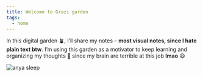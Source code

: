 ```yaml
---
title: Welcome to Grazi garden
tags:
  - home
---
```


In this digital garden 🪴, I’ll share my notes – **most visual notes, since I hate plain text btw**. I’m using this garden as a motivator to keep learning and organizing my thoughts 💭 since my brain are terrible at this job **lmao** 😆

![anya sleep](/images/Spy-x-Family-Episode-7-Anya-sleeping-on-her-homework.jpg)